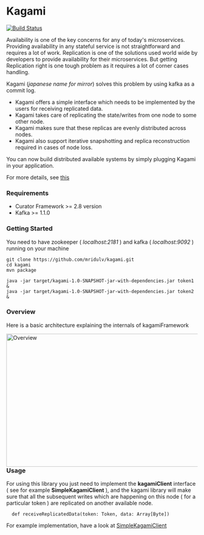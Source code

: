 # Kagami

[![Build Status](https://travis-ci.org/mridulv/kagami.svg?branch=master)](https://travis-ci.org/mridulv/kagami)

Availability is one of the key concerns for any of today's microservices. Providing availability in any stateful service is not straightforward and requires a lot of work. Replication is one of the solutions used world wide by developers to provide availability for their microservices. But getting Replication right is one tough problem as it requires a lot of corner cases handling.

Kagami (*japanese name for mirror*) solves this problem by using kafka as a commit log. 
- Kagami offers a simple interface which needs to be implemented by the users for receiving replicated data.
- Kagami takes care of replicating the state/writes from one node to some other node. 
- Kagami makes sure that these replicas are evenly distributed across nodes.
- Kagami also support iterative snapshotting and replica reconstruction required in cases of node loss.

You can now build distributed available systems by simply plugging Kagami in your application.

For more details, see [this](https://miuv.blog/2018/04/16/building-replicated-distributed-systems-with-kafka/)

### Requirements
- Curator Framework >= 2.8 version
- Kafka >= 1.1.0

### Getting Started

You need to have zookeeper ( *localhost:2181* ) and kafka ( *localhost:9092* ) running on your machine

```
git clone https://github.com/mridulv/kagami.git
cd kagami
mvn package
```

```
java -jar target/kagami-1.0-SNAPSHOT-jar-with-dependencies.jar token1 &
java -jar target/kagami-1.0-SNAPSHOT-jar-with-dependencies.jar token2 &
```

### Overview

Here is a basic architecture explaining the internals of kagamiFramework

<img src="https://mypersonalmusingsblog.files.wordpress.com/2018/06/blank-diagram-page-1-66-e1528296740620.jpeg"     alt="Overview" style="float: left; margin-right: 10px;" width="700" height="350"/> 

### Usage

For using this library you just need to implement the **kagamiClient** interface ( see for example **SimpleKagamiClient** ), and the kagami library will make sure that all the subsequent writes which are happening on this node ( for a particular token ) are replicated on another available node.

```
  def receiveReplicatedData(token: Token, data: Array[Byte])
```

For example implementation, have a look at [SimpleKagamiClient](https://github.com/mridulv/kagami/blob/master/src/main/scala/com/miuv/examples/SimpleKagamiClient.scala)
